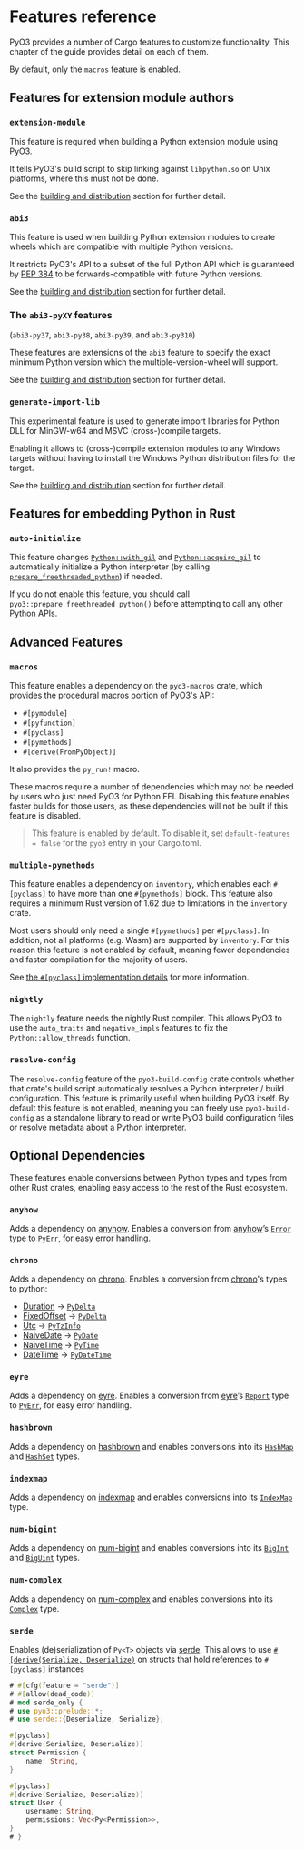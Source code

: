 # Features reference

PyO3 provides a number of Cargo features to customize functionality. This chapter of the guide provides detail on each of them.

By default, only the `macros` feature is enabled.

## Features for extension module authors

### `extension-module`

This feature is required when building a Python extension module using PyO3.

It tells PyO3's build script to skip linking against `libpython.so` on Unix platforms, where this must not be done.

See the [building and distribution](building_and_distribution.md#linking) section for further detail.

### `abi3`

This feature is used when building Python extension modules to create wheels which are compatible with multiple Python versions.

It restricts PyO3's API to a subset of the full Python API which is guaranteed by [PEP 384](https://www.python.org/dev/peps/pep-0384/) to be forwards-compatible with future Python versions.

See the [building and distribution](building_and_distribution.md#py_limited_apiabi3) section for further detail.

### The `abi3-pyXY` features

(`abi3-py37`, `abi3-py38`, `abi3-py39`, and `abi3-py310`)

These features are extensions of the `abi3` feature to specify the exact minimum Python version which the multiple-version-wheel will support.

See the [building and distribution](building_and_distribution.md#minimum-python-version-for-abi3) section for further detail.

### `generate-import-lib`

This experimental feature is used to generate import libraries for Python DLL
for MinGW-w64 and MSVC (cross-)compile targets.

Enabling it allows to (cross-)compile extension modules to any Windows targets
without having to install the Windows Python distribution files for the target.

See the [building and distribution](building_and_distribution.md#building-abi3-extensions-without-a-python-interpreter)
section for further detail.

## Features for embedding Python in Rust

### `auto-initialize`

This feature changes [`Python::with_gil`]({{#PYO3_DOCS_URL}}/pyo3/struct.Python.html#method.with_gil) and [`Python::acquire_gil`]({{#PYO3_DOCS_URL}}/pyo3/struct.Python.html#method.acquire_gil) to automatically initialize a Python interpreter (by calling [`prepare_freethreaded_python`]({{#PYO3_DOCS_URL}}/pyo3/fn.prepare_freethreaded_python.html)) if needed.

If you do not enable this feature, you should call `pyo3::prepare_freethreaded_python()` before attempting to call any other Python APIs.

## Advanced Features

### `macros`

This feature enables a dependency on the `pyo3-macros` crate, which provides the procedural macros portion of PyO3's API:

- `#[pymodule]`
- `#[pyfunction]`
- `#[pyclass]`
- `#[pymethods]`
- `#[derive(FromPyObject)]`

It also provides the `py_run!` macro.

These macros require a number of dependencies which may not be needed by users who just need PyO3 for Python FFI. Disabling this feature enables faster builds for those users, as these dependencies will not be built if this feature is disabled.

> This feature is enabled by default. To disable it, set `default-features = false` for the `pyo3` entry in your Cargo.toml.

### `multiple-pymethods`

This feature enables a dependency on `inventory`, which enables each `#[pyclass]` to have more than one `#[pymethods]` block. This feature also requires a minimum Rust version of 1.62 due to limitations in the `inventory` crate.

Most users should only need a single `#[pymethods]` per `#[pyclass]`. In addition, not all platforms (e.g. Wasm) are supported by `inventory`. For this reason this feature is not enabled by default, meaning fewer dependencies and faster compilation for the majority of users.

See [the `#[pyclass]` implementation details](class.md#implementation-details) for more information.

### `nightly`

The `nightly` feature needs the nightly Rust compiler. This allows PyO3 to use the `auto_traits` and `negative_impls` features to fix the `Python::allow_threads` function.

### `resolve-config`

The `resolve-config` feature of the `pyo3-build-config` crate controls whether that crate's
build script automatically resolves a Python interpreter / build configuration. This feature is primarily useful when building PyO3
itself. By default this feature is not enabled, meaning you can freely use `pyo3-build-config` as a standalone library to read or write PyO3 build configuration files or resolve metadata about a Python interpreter.

## Optional Dependencies

These features enable conversions between Python types and types from other Rust crates, enabling easy access to the rest of the Rust ecosystem.

### `anyhow`

Adds a dependency on [anyhow](https://docs.rs/anyhow). Enables a conversion from [anyhow](https://docs.rs/anyhow)’s [`Error`](https://docs.rs/anyhow/latest/anyhow/struct.Error.html) type to [`PyErr`]({{#PYO3_DOCS_URL}}/pyo3/struct.PyErr.html), for easy error handling.

### `chrono`

Adds a dependency on [chrono](https://docs.rs/chrono). Enables a conversion from [chrono](https://docs.rs/chrono)'s types to python:
- [Duration](https://docs.rs/chrono/latest/chrono/struct.Duration.html) -> [`PyDelta`]({{#PYO3_DOCS_URL}}/pyo3/types/struct.PyDelta.html)
- [FixedOffset](https://docs.rs/chrono/latest/chrono/offset/struct.FixedOffset.html) -> [`PyDelta`]({{#PYO3_DOCS_URL}}/pyo3/types/struct.PyDelta.html)
- [Utc](https://docs.rs/chrono/latest/chrono/offset/struct.Utc.html) -> [`PyTzInfo`]({{#PYO3_DOCS_URL}}/pyo3/types/struct.PyTzInfo.html)
- [NaiveDate](https://docs.rs/chrono/latest/chrono/naive/struct.NaiveDate.html) -> [`PyDate`]({{#PYO3_DOCS_URL}}/pyo3/types/struct.PyDate.html)
- [NaiveTime](https://docs.rs/chrono/latest/chrono/naive/struct.NaiveTime.html) -> [`PyTime`]({{#PYO3_DOCS_URL}}/pyo3/types/struct.PyTime.html)
- [DateTime](https://docs.rs/chrono/latest/chrono/struct.DateTime.html) -> [`PyDateTime`]({{#PYO3_DOCS_URL}}/pyo3/types/struct.PyDateTime.html)

### `eyre`

Adds a dependency on [eyre](https://docs.rs/eyre). Enables a conversion from [eyre](https://docs.rs/eyre)’s [`Report`](https://docs.rs/eyre/latest/eyre/struct.Report.html) type to [`PyErr`]({{#PYO3_DOCS_URL}}/pyo3/struct.PyErr.html), for easy error handling.

### `hashbrown`

Adds a dependency on [hashbrown](https://docs.rs/hashbrown) and enables conversions into its [`HashMap`](https://docs.rs/hashbrown/latest/hashbrown/struct.HashMap.html) and [`HashSet`](https://docs.rs/hashbrown/latest/hashbrown/struct.HashSet.html) types.

### `indexmap`

Adds a dependency on [indexmap](https://docs.rs/indexmap) and enables conversions into its [`IndexMap`](https://docs.rs/indexmap/latest/indexmap/map/struct.IndexMap.html) type.

### `num-bigint`

Adds a dependency on [num-bigint](https://docs.rs/num-bigint) and enables conversions into its [`BigInt`](https://docs.rs/num-bigint/latest/num_bigint/struct.BigInt.html) and [`BigUint`](https://docs.rs/num-bigint/latest/num_bigint/struct.BigUInt.html) types.

### `num-complex`

Adds a dependency on [num-complex](https://docs.rs/num-complex) and enables conversions into its [`Complex`](https://docs.rs/num-complex/latest/num_complex/struct.Complex.html) type.

### `serde`

Enables (de)serialization of `Py<T>` objects via [serde](https://serde.rs/).
This allows to use [`#[derive(Serialize, Deserialize)`](https://serde.rs/derive.html) on structs that hold references to `#[pyclass]` instances

```rust
# #[cfg(feature = "serde")]
# #[allow(dead_code)]
# mod serde_only {
# use pyo3::prelude::*;
# use serde::{Deserialize, Serialize};

#[pyclass]
#[derive(Serialize, Deserialize)]
struct Permission {
    name: String,
}

#[pyclass]
#[derive(Serialize, Deserialize)]
struct User {
    username: String,
    permissions: Vec<Py<Permission>>,
}
# }
```
